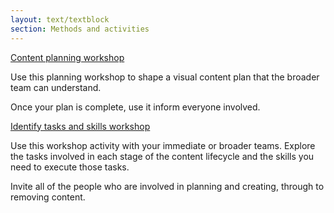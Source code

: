```yaml
---
layout: text/textblock
section: Methods and activities
---
```


[Content planning workshop](/content-strategy/manage-content-requests/plan-content/content-planning-workshop/)

Use this planning workshop to shape a visual content plan that the broader team can understand.

Once your plan is complete, use it inform everyone involved.

[Identify tasks and skills workshop](/content-strategy/set-up-governance/accountability-ownership/identify-tasks-skills/)

Use this workshop activity with your immediate or broader teams. Explore the tasks involved in each stage of the content lifecycle and the skills you need to execute those tasks.

Invite all of the people who are involved in planning and creating, through to removing content.
